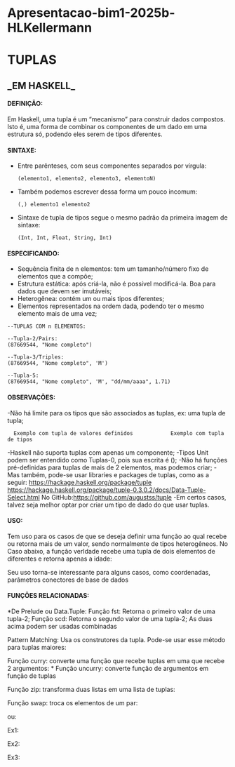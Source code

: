 # Apresentacao-bim1-2025b-HLKellermann
<h1>TUPLAS</h1>

<h2>_EM HASKELL_</h2>
<h4>DEFINIÇÃO:</h4>
Em Haskell, uma tupla é um “mecanismo” para construir dados compostos. Isto é, uma forma de combinar os componentes de um dado em uma estrutura só, podendo eles serem de tipos diferentes.

<h4>SINTAXE:</h4>
<ul>
  <li>Entre parênteses, com seus componentes separados por vírgula:</li>

```
(elemento1, elemento2, elemento3, elementoN)
```

  <li>Também podemos escrever dessa forma um pouco incomum:</li>

```
(,) elemento1 elemento2
```

  <li>Sintaxe de tupla de tipos segue o mesmo padrão da primeira imagem de sintaxe:</li>

```
(Int, Int, Float, String, Int)
```
</ul>

<h4>ESPECIFICANDO:</h4>
<ul>
  <li>Sequência finita de n elementos: tem um tamanho/número fixo de elementos que a compõe;</li>
  <li>Estrutura estática: após criá-la, não é possível modificá-la. Boa para dados que devem ser imutáveis;</li>
  <li>Heterogênea: contém um ou mais tipos diferentes;</li>
  <li>Elementos representados na ordem dada, podendo ter o mesmo elemento mais de uma vez;</li>
</ul>

```
--TUPLAS COM n ELEMENTOS:

--Tupla-2/Pairs:
(87669544, "Nome completo")

--Tupla-3/Triples:
(87669544, "Nome completo", 'M')

--Tupla-5:
(87669544, "Nome completo", 'M', "dd/mm/aaaa", 1.71)
```

<h4>OBSERVAÇÕES:</h4>
-Não há limite para os tipos que são associados as tuplas, ex: uma tupla de tupla;

      Exemplo com tupla de valores definidos		    Exemplo com tupla de tipos

-Haskell não suporta tuplas com apenas um componente;
-Tipos Unit podem ser entendido como Tuplas-0, pois sua escrita é ();
-Não há funções pré-definidas para tuplas de mais de 2 elementos, mas podemos criar;
-Mas também, pode-se usar libraries e packages de tuplas, como as a seguir:  https://hackage.haskell.org/package/tuple
https://hackage.haskell.org/package/tuple-0.3.0.2/docs/Data-Tuple-Select.html
No GitHub:https://github.com/augustss/tuple
-Em certos casos, talvez seja melhor optar por criar um tipo de dado do que usar tuplas.


<h4>USO:</h4> Tem uso para os casos de que se deseja definir uma função ao qual recebe ou retorna mais de um valor, sendo normalmente de tipos heterogêneos. No Caso abaixo, a função verIdade recebe uma tupla de dois elementos de diferentes e retorna apenas a idade:

Seu uso torna-se interessante para alguns casos, como coordenadas, parâmetros conectores de base de dados

<h4>FUNÇÕES RELACIONADAS:</h4>

*De Prelude ou Data.Tuple:
Função fst: Retorna o primeiro valor de uma tupla-2;
Função scd: Retorna o segundo valor de uma tupla-2;
As duas acima podem ser usadas combinadas

Pattern Matching:
Usa os construtores da tupla. Pode-se usar esse método para tuplas maiores:

Função curry: converte uma função que recebe tuplas em uma que recebe 2 argumentos:
*
Função uncurry: converte função de argumentos em função de tuplas

Função zip: transforma duas listas em uma lista de tuplas:

Função swap: troca os elementos de um par:

ou:


Ex1:



Ex2:


Ex3:



